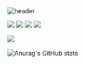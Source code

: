 ##
![header](https://capsule-render.vercel.app/api?type=waving&text=Minwoo's%GitHub)

<img src="https://img.shields.io/badge/HTML5-E34F26?style=flat&logo=HTML5&logoColor=white" /> <img src="https://img.shields.io/badge/css3-1572B6?style=flat&logo=CSS3&logoColor=white" /> <img src="https://img.shields.io/badge/react-61DAFB?style=flat&logo=REACT&logoColor=white" />
<img src="https://img.shields.io/badge/javascript-#F7DF1E?style=flat&logo=JAVASCRIPT&logoColor=white" />


<img src="https://github-readme-stats.vercel.app/api/top-langs/?username=Minwooh&layout=compact"><br><br>
![Anurag's GitHub stats](https://github-readme-stats.vercel.app/api?username=Minwooh&show_icons=true&theme=radical)


<!--
**Minwooh/Minwooh** is a ✨ _special_ ✨ repository because its `README.md` (this file) appears on your GitHub profile.

Here are some ideas to get you started:

- 🔭 I’m currently working on ...
- 🌱 I’m currently learning ...
- 👯 I’m looking to collaborate on ...
- 🤔 I’m looking for help with ...
- 💬 Ask me about ...
- 📫 How to reach me: ...
- 😄 Pronouns: ...
- ⚡ Fun fact: ...
-->
